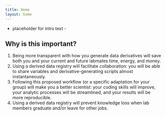 ```yaml
---
title: Home
layout: home
---
```


- placeholder for intro text - 



## Why is this important?

1. Being more transparent with how you generate data derivatives will save both you and your current and future labmates time, energy, and money.
2. Using a derived data registry will facilitate collaboration: you will be able to share variables and derivative-generating scripts almost instantaneously.
3. Following this proposed workflow (or a specific adaptation for your group) will make you a better scientist: your coding skills will improve, your analytic processes will be streamlined, and your results will be more reproducible.
4. Using a derived data registry will prevent knowledge loss when lab members graduate and/or leave for other jobs.
